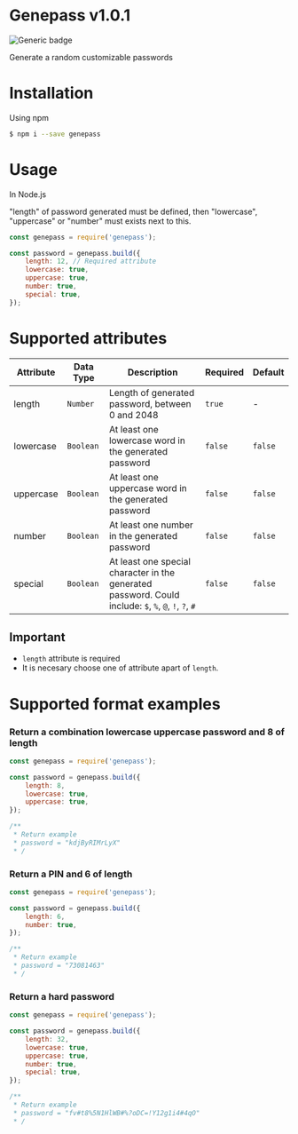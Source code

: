 # Genepass v1.0.1
![Generic badge](https://img.shields.io/badge/Version-1.0.1-green.svg)

Generate a random customizable passwords

# Installation
Using npm
```bash
$ npm i --save genepass
```
# Usage
In Node.js

"length" of password generated must be defined, then "lowercase", "uppercase" or "number" must exists next to this. 
```js
const genepass = require('genepass');

const password = genepass.build({
    length: 12, // Required attribute
    lowercase: true,
    uppercase: true,
    number: true,
    special: true,
});
```
# Supported attributes
| Attribute | Data Type | Description | Required | Default |
| --- | --- | --- | --- | --- |
| length | `Number` | Length of generated password, between 0 and 2048 | `true` | - |
| lowercase | `Boolean` | At least one lowercase word in the generated password  | `false` | `false` |
| uppercase | `Boolean` | At least one uppercase word in the generated password | `false` | `false` |
| number | `Boolean` | At least one number in the generated password | `false` | `false` |
| special | `Boolean` | At least one special character in the generated password. Could include: `$`, `%`, `@`, `!`, `?`, `#` | `false` | `false` |

## Important
- `length` attribute is required
- It is necesary choose one of attribute apart of `length`.

# Supported format examples

### Return a combination lowercase uppercase password and 8 of length
```js
const genepass = require('genepass');

const password = genepass.build({
    length: 8,
    lowercase: true,
    uppercase: true,
});

/**
 * Return example
 * password = "kdjByRIMrLyX"
 * /
```

### Return a PIN and 6 of length
```js
const genepass = require('genepass');

const password = genepass.build({
    length: 6,
    number: true,
});

/**
 * Return example
 * password = "73081463"
 * /
```

### Return a hard password
```js
const genepass = require('genepass');

const password = genepass.build({
    length: 32,
    lowercase: true,
    uppercase: true,
    number: true,
    special: true,
});

/**
 * Return example
 * password = "fv#t8%5N1HlWB#%?oDC=!Y12g1i4#4qO"
 * /
```